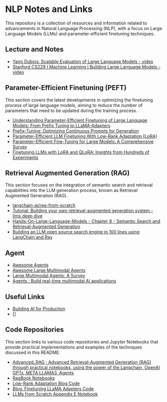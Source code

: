 # NLP Notes and Links

This repository is a collection of resources and information related to advancements in Natural Language Processing (NLP), with a focus on Large Language Models (LLMs) and parameter-efficient finetuning techniques.

## Lecture and Notes
- [Yann Dubois: Scalable Evaluation of Large Language Models - video](https://www.youtube.com/watch?v=ZaQYM-YF1rM&ab_channel=MayurNaik)
- [Stanford CS229 I Machine Learning I Building Large Language Models - video](https://www.youtube.com/watch?v=9vM4p9NN0Ts&ab_channel=StanfordOnline)

## Parameter-Efficient Finetuning (PEFT)

This section covers the latest developments in optimizing the finetuning process of large language models, aiming to reduce the number of parameters that need to be updated during the training process.

- [Understanding Parameter-Efficient Finetuning of Large Language Models: From Prefix Tuning to LLaMA-Adapters](https://lightning.ai/pages/community/article/understanding-llama-adapters/)
- [Prefix-Tuning: Optimizing Continuous Prompts for Generation](https://arxiv.org/abs/2101.00190)
- [Parameter-Efficient LLM Finetuning With Low-Rank Adaptation (LoRA)](https://lightning.ai/pages/community/tutorial/lora-llm/)
- [Parameter-Efficient Fine-Tuning for Large Models: A Comprehensive Survey](https://arxiv.org/abs/2403.14608)
- [Finetuning LLMs with LoRA and QLoRA: Insights from Hundreds of Experiments](https://lightning.ai/pages/community/lora-insights/)

## Retrieval Augmented Generation (RAG)

This section focuses on the integration of semantic search and retrieval capabilities into the LLM generation process, known as Retrieval Augmented Generation (RAG).

- [langchain-ai/rag-from-scratch](https://github.com/langchain-ai/rag-from-scratch/tree/main?tab=readme-ov-file)
- [Tutorial: Building your own retrieval-augmented generation system - llms deep dive](https://github.com/springer-llms-deep-dive/llms-deep-dive-tutorials/tree/main/tutorials/chapter7)
- [Hands-On-Large-Language-Models - Chapter 8 - Semantic Search and Retrieval-Augmented Generation](https://github.com/HandsOnLLM/Hands-On-Large-Language-Models/tree/main/chapter08)
- [Building an LLM open source search engine in 100 lines using LangChain and Ray](https://www.anyscale.com/blog/llm-open-source-search-engine-langchain-ray)

## Agent

- [Awesome Agents](https://github.com/kyrolabs/awesome-agents)
- [Awesome Large Multimodal Agents](https://github.com/jun0wanan/awesome-large-multimodal-agents?tab=readme-ov-file)
- [Large Multimodal Agents: A Survey](https://arxiv.org/pdf/2402.15116)
- [Agents : Build real-time multimodal AI applications](https://github.com/livekit/agents)

## Useful Links
 
- [Building AI for Production](https://towardsai.net/book)
- []


## Code Repositories

This section links to various code repositories and Jupyter Notebooks that provide practical implementations and examples of the techniques discussed in this README.

- [Advanced_RAG : Advanced Retrieval-Augmented Generation (RAG) through practical notebooks, using the power of the Langchain, OpenAI GPTs ,META LLAMA3 ,Agents](https://github.com/NisaarAgharia/Advanced_RAG)
- [RagBook Notebooks](https://github.com/towardsai/ragbook-notebooks?tab=readme-ov-file)
- [Low-Rank Adaptation Blog Code](https://github.com/rasbt/low-rank-adaptation-blog/tree/main/code)
- [Blog: Finetuning LLaMA Adapters Code](https://github.com/rasbt/blog-finetuning-llama-adapters/tree/main/three-conventional-methods)
- [LLMs from Scratch Appendix E Notebook](https://github.com/rasbt/LLMs-from-scratch/blob/main/appendix-E/01_main-chapter-code/appendix-E.ipynb)

